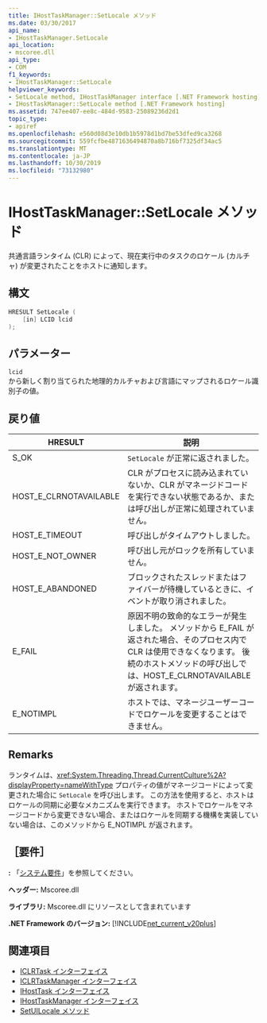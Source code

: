 ```yaml
---
title: IHostTaskManager::SetLocale メソッド
ms.date: 03/30/2017
api_name:
- IHostTaskManager.SetLocale
api_location:
- mscoree.dll
api_type:
- COM
f1_keywords:
- IHostTaskManager::SetLocale
helpviewer_keywords:
- SetLocale method, IHostTaskManager interface [.NET Framework hosting]
- IHostTaskManager::SetLocale method [.NET Framework hosting]
ms.assetid: 747ee407-ee8c-484d-9583-25089236d2d1
topic_type:
- apiref
ms.openlocfilehash: e560d08d3e10db1b5978d1bd7be53dfed9ca3268
ms.sourcegitcommit: 559fcfbe4871636494870a8b716bf7325df34ac5
ms.translationtype: MT
ms.contentlocale: ja-JP
ms.lasthandoff: 10/30/2019
ms.locfileid: "73132980"
---
```

# <a name="ihosttaskmanagersetlocale-method"></a>IHostTaskManager::SetLocale メソッド
共通言語ランタイム (CLR) によって、現在実行中のタスクのロケール (カルチャ) が変更されたことをホストに通知します。  
  
## <a name="syntax"></a>構文  
  
```cpp  
HRESULT SetLocale (  
    [in] LCID lcid  
);  
```  
  
## <a name="parameters"></a>パラメーター  
 `lcid`  
 から新しく割り当てられた地理的カルチャおよび言語にマップされるロケール識別子の値。  
  
## <a name="return-value"></a>戻り値  
  
|HRESULT|説明|  
|-------------|-----------------|  
|S_OK|`SetLocale` が正常に返されました。|  
|HOST_E_CLRNOTAVAILABLE|CLR がプロセスに読み込まれていないか、CLR がマネージドコードを実行できない状態であるか、または呼び出しが正常に処理されていません。|  
|HOST_E_TIMEOUT|呼び出しがタイムアウトしました。|  
|HOST_E_NOT_OWNER|呼び出し元がロックを所有していません。|  
|HOST_E_ABANDONED|ブロックされたスレッドまたはファイバーが待機しているときに、イベントが取り消されました。|  
|E_FAIL|原因不明の致命的なエラーが発生しました。 メソッドから E_FAIL が返された場合、そのプロセス内で CLR は使用できなくなります。 後続のホストメソッドの呼び出しでは、HOST_E_CLRNOTAVAILABLE が返されます。|  
|E_NOTIMPL|ホストでは、マネージユーザーコードでロケールを変更することはできません。|  
  
## <a name="remarks"></a>Remarks  
 ランタイムは、<xref:System.Threading.Thread.CurrentCulture%2A?displayProperty=nameWithType> プロパティの値がマネージコードによって変更された場合に `SetLocale` を呼び出します。 この方法を使用すると、ホストはロケールの同期に必要なメカニズムを実行できます。 ホストでロケールをマネージコードから変更できない場合、またはロケールを同期する機構を実装していない場合は、このメソッドから E_NOTIMPL が返されます。  
  
## <a name="requirements"></a>［要件］  
 **:** 「[システム要件](../../../../docs/framework/get-started/system-requirements.md)」を参照してください。  
  
 **ヘッダー:** Mscoree.dll  
  
 **ライブラリ:** Mscoree.dll にリソースとして含まれています  
  
 **.NET Framework のバージョン:** [!INCLUDE[net_current_v20plus](../../../../includes/net-current-v20plus-md.md)]  
  
## <a name="see-also"></a>関連項目

- [ICLRTask インターフェイス](../../../../docs/framework/unmanaged-api/hosting/iclrtask-interface.md)
- [ICLRTaskManager インターフェイス](../../../../docs/framework/unmanaged-api/hosting/iclrtaskmanager-interface.md)
- [IHostTask インターフェイス](../../../../docs/framework/unmanaged-api/hosting/ihosttask-interface.md)
- [IHostTaskManager インターフェイス](../../../../docs/framework/unmanaged-api/hosting/ihosttaskmanager-interface.md)
- [SetUILocale メソッド](../../../../docs/framework/unmanaged-api/hosting/ihosttaskmanager-setuilocale-method.md)
